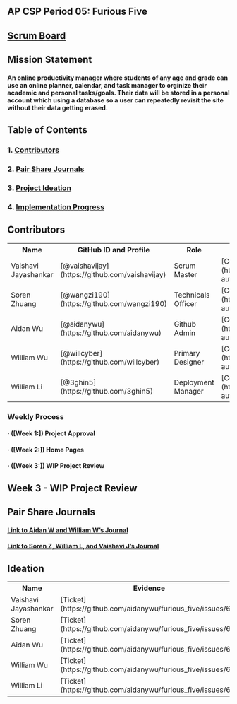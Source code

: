
## AP CSP Period 05: Furious Five

## [Scrum Board](https://github.com/aidanywu/furious_five/projects/1)

## Mission Statement
#### An online productivity manager  where students of any age and grade can use an online planner, calendar, and task manager to orginize their academic and personal tasks/goals. Their data will be stored in a personal account which using a database so a user can repeatedly revisit the site without their data getting erased.

## Table of Contents
### 1. [Contributors](#contributors)
### 2. [Pair Share Journals](#journals)
### 3. [Project Ideation](#idea)
### 4. [Implementation Progress](#progress)

## Contributors <a id="contributors" name="contributors"></a>
<table>
  <tr>
    <th>Name</th>
    <th>GitHub ID and Profile</th>
    <th>Role</th>
    <th>Commits</th>
    <th>Tasks</th>
    <th>Scrumboard</th>
  </tr>
  <tr>
    <td>Vaishavi Jayashankar</td>
    <td>[@vaishavijay](https://github.com/vaishavijay)</td>
    <td>Scrum Master</td>
    <td>[Commits](https://github.com/aidanywu/furious_five/commits?author=vaishavijay)</td>
    <td>[Tasks](https://github.com/aidanywu/furious_five/issues?q=is%3Aissue+assignee%3Avaishavijay)</td>
    <td>[Scrumboard](https://github.com/aidanywu/furious_five/projects/1?card_filter_query=assignee%3Avaishavijay)</td>
  </tr>
  <tr>
    <td>Soren Zhuang</td>
    <td>[@wangzi190](https://github.com/wangzi190)</td>
    <td>Technicals Officer</td>
    <td>[Commits](https://github.com/aidanywu/furious_five/commits?author=wangzi190)</td>
    <td>[Tasks](https://github.com/aidanywu/furious_five/issues?q=is%3Aissue+assignee%3Awangzi190)</td>
    <td>[Scrumboard](https://github.com/aidanywu/furious_five/projects/1?card_filter_query=assignee%3Awangzi190)</td>
  </tr>
  <tr>
    <td>Aidan Wu</td>
    <td>[@aidanywu](https://github.com/aidanywu)</td>
    <td>Github Admin</td>
    <td>[Commits](https://github.com/aidanywu/furious_five/commits?author=aidanywu)</td>
    <td>[Tasks](https://github.com/aidanywu/furious_five/issues?q=is%3Aissue+assignee%3Aaidanywu)</td>
    <td>[Scrumboard](https://github.com/aidanywu/furious_five/projects/1?card_filter_query=assignee%3Aaidanywu)</td>
  </tr>
  <tr>
    <td>William Wu</td>
    <td>[@willcyber](https://github.com/willcyber)</td>
    <td>Primary Designer</td>
    <td>[Commits](https://github.com/aidanywu/furious_five/commits?author=willcyber)</td>
    <td>[Tasks](https://github.com/aidanywu/furious_five/issues?q=is%3Aissue+assignee%3Awillcyber)</td>
    <td>Scrumboard](https://github.com/aidanywu/furious_five/projects/1?card_filter_query=assignee%3Awillcyber)</td>
  </tr>
  <tr>
    <td>William Li</td>
    <td>[@3ghin5](https://github.com/3ghin5)</td>
    <td>Deployment Manager</td>
    <td>[Commits](https://github.com/aidanywu/furious_five/commits?author=3ghin5)</td>
    <td>[Tasks](https://github.com/aidanywu/furious_five/issues?q=is%3Aissue+assignee%3A3ghin5)</td>
    <td>[Scrumboard](https://github.com/aidanywu/furious_five/projects/1?card_filter_query=assignee%3A3ghin5)</td>
  </tr>
</table>

### Weekly Process <a id="progress" name="progress"></a>
#### · ([Week 1:]) Project Approval
#### · ([Week 2:]) Home Pages
#### · ([Week 3:]) WIP Project Review

## Week 3 - WIP Project Review
<table>
  <tr>
    <th>Name</th>
    <th>Evidence</th>
    <th>Grade</th>
  </tr>
  <tr>
    <td>Vaishavi Jayashankar</td>
    <td>[Ticket](https://github.com/aidanywu/furious_five/issues/67)</td>
    <td> - </td>
  </tr>
  <tr>
    <td>Soren Zhuang</td>
    <td>[Ticket](https://github.com/aidanywu/furious_five/issues/67)</td>
    <td> - </td>
  </tr>
  <tr>
    <td>Aidan Wu</td>
    <td>[Ticket](https://github.com/aidanywu/furious_five/issues/67)</td>
    <td> - </td>
  </tr>
  <tr>
    <td>William Wu</td>
    <td>[Ticket](https://github.com/aidanywu/furious_five/issues/67)</td>
    <td> - </td>
  </tr>
  <tr>
    <td>William Li</td>
    <td>[Ticket](https://github.com/aidanywu/furious_five/issues/67)</td>
    <td> - </td>
  </tr>

## Pair Share Journals <a id="journals" name="journals"></a>
#### [Link to Aidan W and William W’s Journal](https://docs.google.com/document/d/1Byg2xdhazwebff4lFHdSSj-k-xkj035d9EHa7PSV_1A/edit?usp=sharing)
#### [Link to Soren Z, William L, and Vaishavi J’s Journal](https://docs.google.com/document/d/1JlCWDvBfgdGk6yeL6dtcpMhvRKLAqF3XmNti3TT9wHY/edit?usp=sharing)

## Ideation <a id="idea" name="idea"></a>
